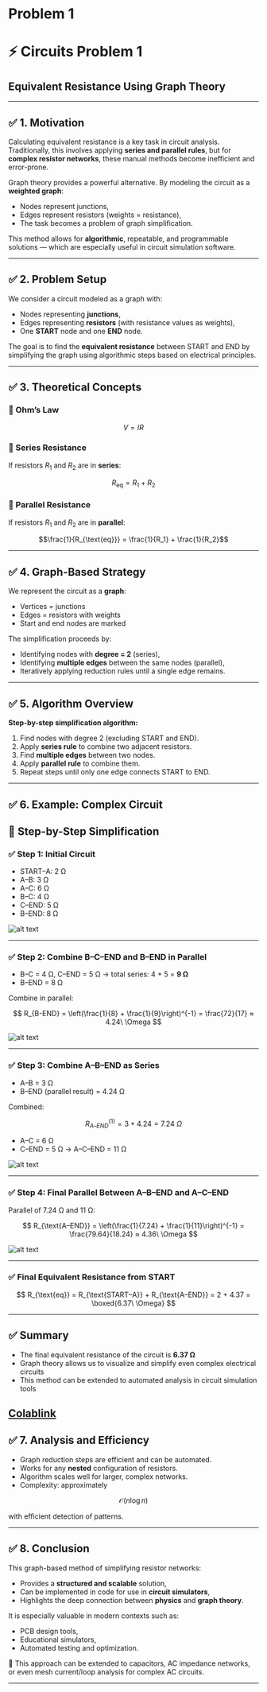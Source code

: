 # Problem 1

# ⚡ Circuits Problem 1  
## Equivalent Resistance Using Graph Theory  

---

## ✅ 1. Motivation  

Calculating equivalent resistance is a key task in circuit analysis. Traditionally, this involves applying **series and parallel rules**, but for **complex resistor networks**, these manual methods become inefficient and error-prone.

Graph theory provides a powerful alternative. By modeling the circuit as a **weighted graph**:

- Nodes represent junctions,
- Edges represent resistors (weights = resistance),
- The task becomes a problem of graph simplification.

This method allows for **algorithmic**, repeatable, and programmable solutions — which are especially useful in circuit simulation software.

---

## ✅ 2. Problem Setup  

We consider a circuit modeled as a graph with:

- Nodes representing **junctions**,
- Edges representing **resistors** (with resistance values as weights),
- One **START** node and one **END** node.

The goal is to find the **equivalent resistance** between START and END by simplifying the graph using algorithmic steps based on electrical principles.

---

## ✅ 3. Theoretical Concepts  

### 🔹 Ohm’s Law  
$$V = IR$$

### 🔹 Series Resistance  
If resistors $R_1$ and $R_2$ are in **series**: 

$$R_{\text{eq}} = R_1 + R_2$$

### 🔹 Parallel Resistance  
If resistors $R_1$ and $R_2$ are in **parallel**: 

$$\frac{1}{R_{\text{eq}}} = \frac{1}{R_1} + \frac{1}{R_2}$$

---

## ✅ 4. Graph-Based Strategy  

We represent the circuit as a **graph**:
- Vertices = junctions
- Edges = resistors with weights
- Start and end nodes are marked

The simplification proceeds by:
- Identifying nodes with **degree = 2** (series),
- Identifying **multiple edges** between the same nodes (parallel),
- Iteratively applying reduction rules until a single edge remains.

---

## ✅ 5. Algorithm Overview  

**Step-by-step simplification algorithm:**

1. Find nodes with degree 2 (excluding START and END).
2. Apply **series rule** to combine two adjacent resistors.
3. Find **multiple edges** between two nodes.
4. Apply **parallel rule** to combine them.
5. Repeat steps until only one edge connects START to END.

---

## ✅ 6. Example: Complex Circuit


## 🔹 Step-by-Step Simplification

### ✅ Step 1: Initial Circuit

- START–A: 2 Ω  
- A–B: 3 Ω  
- A–C: 6 Ω  
- B–C: 4 Ω  
- C–END: 5 Ω  
- B–END: 8 Ω  

![alt text](image-4.png)

---

### ✅ Step 2: Combine B–C–END and B–END in Parallel

- B–C = 4 Ω, C–END = 5 Ω → total series: 4 + 5 = **9 Ω**
- B–END = 8 Ω

Combine in parallel:

$$
R_{B-END} = \left(\frac{1}{8} + \frac{1}{9}\right)^{-1} = \frac{72}{17} ≈ 4.24\ \Omega
$$

![alt text](image-5.png)

---

### ✅ Step 3: Combine A–B–END as Series

- A–B = 3 Ω  
- B–END (parallel result) = 4.24 Ω  

Combined:

$$
R_{A–END}^{(1)} = 3 + 4.24 = 7.24\ \Omega
$$

- A–C = 6 Ω  
- C–END = 5 Ω → A–C–END = 11 Ω

![alt text](image-6.png)

---

### ✅ Step 4: Final Parallel Between A–B–END and A–C–END

Parallel of 7.24 Ω and 11 Ω:

$$
R_{\text{A–END}} = \left(\frac{1}{7.24} + \frac{1}{11}\right)^{-1} = \frac{79.64}{18.24} ≈ 4.36\ \Omega
$$

![alt text](image-7.png)

---

### ✅ Final Equivalent Resistance from START

$$
R_{\text{eq}} = R_{\text{START–A}} + R_{\text{A–END}} = 2 + 4.37 = \boxed{6.37\ \Omega}
$$

---

## ✅ Summary

- The final equivalent resistance of the circuit is **6.37 Ω**
- Graph theory allows us to visualize and simplify even complex electrical circuits
- This method can be extended to automated analysis in circuit simulation tools



[Colablink](https://colab.research.google.com/drive/1Gnqf6nJ7SUzUnyfO8ePysKOdNfTIPay3?usp=sharing)
---



## ✅ 7. Analysis and Efficiency  

- Graph reduction steps are efficient and can be automated.
- Works for any **nested** configuration of resistors.
- Algorithm scales well for larger, complex networks.
- Complexity: approximately 

$$\mathcal{O}(n \log n)$$ 

with efficient detection of patterns.

---

## ✅ 8. Conclusion  

This graph-based method of simplifying resistor networks:

- Provides a **structured and scalable** solution,
- Can be implemented in code for use in **circuit simulators**,
- Highlights the deep connection between **physics** and **graph theory**.

It is especially valuable in modern contexts such as:
- PCB design tools,
- Educational simulators,
- Automated testing and optimization.

📌 This approach can be extended to capacitors, AC impedance networks, or even mesh current/loop analysis for complex AC circuits.

---


